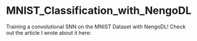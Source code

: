 # MNIST_Classification_with_NengoDL
Training a convolutional SNN on the MNIST Dataset with NengoDL!
Check out the article I wrote about it here:
